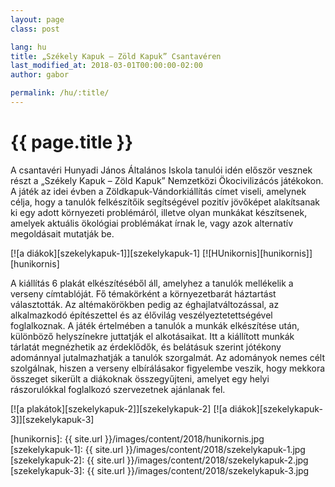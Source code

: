```yaml
---
layout: page
class: post

lang: hu
title: „Székely Kapuk – Zöld Kapuk” Csantavéren
last_modified_at: 2018-03-01T00:00:00-02:00
author: gabor

permalink: /hu/:title/
---
```

# {{ page.title }}

A csantavéri Hunyadi János Általános Iskola tanulói idén először vesznek részt
a „Székely Kapuk – Zöld Kapuk” Nemzetközi Ökocivilizácós játékokon. A játék az idei
évben a Zöldkapuk-Vándorkiállítás címet viseli, amelynek célja, hogy a tanulók
felkészítőik segítségével pozitív jövőképet alakítsanak ki egy adott környezeti
problémáról, illetve olyan munkákat készítsenek, amelyek aktuális ökológiai
problémákat írnak le, vagy azok alternatív megoldásait mutatják be.

<div class="pics max-270" markdown="1">
[![a diákok][szekelykapuk-1]][szekelykapuk-1]
[![HUnikornis][hunikornis]][hunikornis]
</div>

A kiállítás 6 plakát elkészítéséből áll, amelyhez a tanulók mellékelik a
verseny címtablóját. Fő témakörként a környezetbarát háztartást választották.
Az altémakörökben pedig az éghajlatváltozással, az alkalmazkodó építészettel és
az élővilág veszélyeztetettségével foglalkoznak. A játék értelmében a  tanulók
a munkák elkészítése után, különböző helyszínekre juttatják el alkotásaikat.
Itt a kiállított munkák tárlatát megnézhetik az érdeklődők, és belátásuk
szerint jótékony adománnyal jutalmazhatják a tanulók szorgalmát. Az adományok
nemes célt szolgálnak, hiszen a verseny elbírálásakor figyelembe veszik, hogy
mekkora összeget sikerült a diákoknak összegyűjteni, amelyet egy helyi
rászorulókkal foglalkozó szervezetnek ajánlanak fel.

<div class="pics max-270" markdown="1">
[![a plakátok][szekelykapuk-2]][szekelykapuk-2]
[![a diákok][szekelykapuk-3]][szekelykapuk-3]
</div>

[hunikornis]: {{ site.url }}/images/content/2018/hunikornis.jpg
[szekelykapuk-1]: {{ site.url }}/images/content/2018/szekelykapuk-1.jpg
[szekelykapuk-2]: {{ site.url }}/images/content/2018/szekelykapuk-2.jpg
[szekelykapuk-3]: {{ site.url }}/images/content/2018/szekelykapuk-3.jpg
